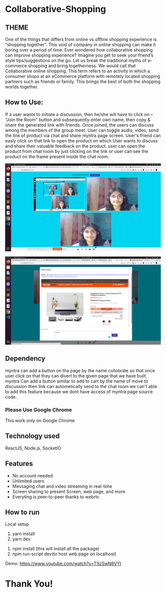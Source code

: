 # Collaborative-Shopping
## THEME
One of the things that differs from online vs offline shopping experience is “shopping together”. This void of
company in online shopping can make it boring over a period of time. Ever wondered how collaborative
shopping can improve shopping experience? Imagine you get to seek your friend’s style tips/suggestions on
the go.
Let us break the traditional myths of e-commerce shopping and bring togetherness. We would call that
Collaborative online shopping. This term refers to an activity in which a consumer shops at an eCommerce
platform with remotely located shopping partners such as friends or family. This brings the best of both the
shopping worlds together.

## How to Use: 
If a user wants to initiate a discussion, then he/she will have to click on – “Join the Room” button and
subsequently enter own name, then copy & share the generated link with friends. Once joined, the users
can discuss among the members of the group meet.
User can toggle audio, video, send the link of product via chat and share myntra page screen. User's friend can easly click on that link to open the product on which User wants to discuss and share their valuable feedback on the product.
user can open the product from chat room by just clicking on the link or user can see the product on the frame present inside the chat room.

![alt text](Video_call_ss.png)

![alt text](Cart_ss.png)
## Dependency 
myntra can add a button on tha page by the name collobrate so that once user click on that they can divert to the given page that we have built. 
myntra Can add a button similar to add to cart by the name of move to discussion then link can autometically send to the chat room we can't able to add this feature because we dont have access of myntra page source code. 

### Please Use Google Chrome
  This work only on Google Chrome
## Technology used

ReactJS, Node.js, SocketIO

## Features
- No account needed
- Unlimited users
- Messaging chat and video streaming in real-time
- Screen sharing to present Screen, web page, and more
- Everyting is peer-to-peer thanks to webrtc

## How to run

Local setup
1. yarn install
2. yarn dev
1) npm install (this will install all the package)
2) npm run-script dev(to host web page on localhost)
     
   
Demo: https://www.youtube.com/watch?v=T1IzSwN8VYI
# Thank You!
